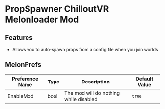 # PropSpawner ChilloutVR Melonloader Mod

## Features
- Allows you to auto-spawn props from a config file when you join worlds

## MelonPrefs
| Preference Name | Type | Description | Default Value |
|-----------------|------|-------------|---------------|
| EnableMod       | bool | The mod will do nothing while disabled | `true` |

